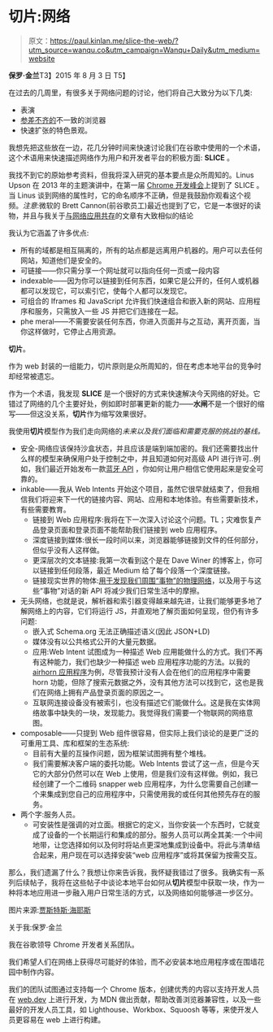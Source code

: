 # 切片:网络

> 原文：<https://paul.kinlan.me/slice-the-web/?utm_source=wanqu.co&utm_campaign=Wanqu+Daily&utm_medium=website>

**保罗·金兰**T3】2015 年 8 月 3 日 T5】

在过去的几周里，有很多关于网络问题的讨论，他们将自己大致分为以下几类:

*   表演
*   [参差不齐的](/the-lumpy-web/)不一致的浏览器
*   快速扩张的特色景观。

我想先把这些放在一边，花几分钟时间来快速讨论我们在谷歌中使用的一个术语，这个术语用来快速描述网络作为用户和开发者平台的积极方面: **SLICE** 。

我找不到它的原始参考资料，但我将深入研究的基本要点是众所周知的。Linus Upson 在 2013 年的主题演讲中，在第一届 [Chrome 开发峰会](https://developer.chrome.com/devsummit)上提到了 SLICE 。当 Linus 谈到网络的属性时，它的命名顺序不正确，但是我鼓励你观看这个视频。*注意*:微软的 Brett Cannon(前谷歌员工)最近也提到了它，它是一本很好的读物，并且与我关于[与网络应用共存](https://paul.kinlan.me/living-with-web-apps/)的文章有大致相似的结论

我认为它涵盖了许多优点:

*   所有的域都是相互隔离的，所有的站点都是远离用户机器的。用户可以去任何网站，知道他们是安全的。
*   可链接——你只需分享一个网址就可以指向任何一页或一段内容
*   indexable——因为你可以链接到任何东西，如果它是公开的，任何人或机器都可以发现它，可以索引它，使每个人都可以发现它。
*   可组合的 Iframes 和 JavaScript 允许我们快速组合和嵌入新的网站、应用程序和服务，只需放入一些 JS 并把它们连接在一起。
*   phe meral——不需要安装任何东西，你进入页面并与之互动，离开页面，当你这样做时，它停止占用资源。

**切片**。

作为 web 封装的一组能力，切片原则是众所周知的，但在考虑本地平台的竞争时却经常被遗忘。

作为一个术语，我发现 **SLICE** 是一个很好的方式来快速解决今天网络的好处。它错过了网络的几个主要好处，例如即时部署更新的能力——**水闸**不是一个很好的缩写——但这没关系，**切片**作为缩写效果很好。

我使用**切片**模型作为我们走向网络的*未来以及我们面临和需要克服的挑战的基线。*

*   安全-网络应该保持沙盒状态，并且应该是端到端加密的。我们还需要找出什么样的模型来确保用户处于控制之中，并且知道如何对高级 API 进行许可..例如，我们最近开始发布一款[蓝牙 API](https://developers.google.com/web/updates/2015/07/interact-with-ble-devices-on-the-web?hl=en) ，你如何让用户相信它使用起来是安全可靠的。
*   inkable——我从 Web Intents 开始这个项目，虽然它很早就结束了，但我相信我们将迎来下一代的链接内容、网站、应用和本地体验。有些需要新技术，有些需要教育。
    *   链接到 Web 应用程序:我将在下一次深入讨论这个问题。TL；灾难恢复产品登录页面和登录页面不能帮助我们链接到 web 应用程序。
    *   深度链接到媒体:很长一段时间以来，浏览器能够链接到文件的任何部分，但似乎没有人这样做。
    *   更深层次的文本链接:我第一次看到这个是在 Dave Winer 的博客上，你可以链接到任何段落，最近 Medium 给了每个段落一个深度链接。
    *   链接现实世界的物体:[用于发现我们周围“事物”的物理网络](https://google.github.io/physical-web/)，以及用于与这些“事物”对话的新 API 将减少我们日常生活中的摩擦。
*   无头网络，也就是说，解析器和索引器变得越来越先进，让我们能够更多地了解网络上的内容，它们将运行 JS，并直观地了解页面如何呈现，但仍有许多问题:
    *   嵌入式 Schema.org 无法正确描述语义(因此 JSON+LD)
    *   媒体没有以公共格式公开的大量元数据。
    *   应用:Web Intent 试图成为一种描述 Web 应用能做什么的方式。我们不再有这种能力，我们也缺少一种描述 web 应用程序功能的方法。以我的 [airhorn 应用程序](https://airhorner.com/)为例，尽管我预计没有人会在他们的应用程序中需要 horn 功能，但除了搜索元数据之外，没有其他方法可以找到它，这也是我们在网络上拥有产品登录页面的原因之一。
    *   互联网连接设备没有被索引，也没有描述它们能做什么。这是我在实体网络故事中缺失的一块，发现能力。我觉得我们需要一个物联网的网络意图。
*   composable——只提到 Web 组件很容易，但实际上我们谈论的是更广泛的可重用工具、库和框架的生态系统:
    *   目前有大量的互操作问题，因为框架试图拥有整个堆栈。
    *   我们需要解决客户端的委托功能。Web Intents 尝试了这一点，但是今天它的大部分仍然可以在 Web 上使用，但是我们没有这样做。例如，我已经创建了一个二维码 snapper web 应用程序，为什么您需要自己创建一个来集成到您自己的应用程序中，只需使用我的或任何其他预先存在的服务。
*   两个字:服务人员。
    *   可安装性是强调的对立面。根据它的定义，当你安装一个东西时，它就变成了设备的一个长期运行和集成的部分。服务人员可以两全其美:一个中间地带，让您选择如何以及何时将站点更深地集成到设备中。将此与清单结合起来，用户现在可以选择安装“web 应用程序”或将其保留为按需交互。

那么，我们遗漏了什么？我想让你来告诉我，我怀疑我错过了很多。我确实有一系列后续帖子，我将在这些帖子中谈论本地平台如何从**切片**模型中获取一块，作为一种将本地应用进一步融入用户日常生活的方式，以及网络如何能够进一步区分。

图片来源:[贾斯特斯·海耶斯](https://commons.wikimedia.org/wiki/File:The_Big_Slice_-_Rome,_Italy.jpg)

关于我:保罗·金兰

我在谷歌领导 Chrome 开发者关系团队。

我们希望人们在网络上获得尽可能好的体验，而不必安装本地应用程序或在围墙花园中制作内容。

我们的团队试图通过支持每一个 Chrome 版本，创建优秀的内容以支持开发人员在 [web.dev](https://web.dev) 上进行开发，为 MDN 做出贡献，帮助改善浏览器兼容性，以及一些最好的开发人员工具，如 Lighthouse、Workbox、Squoosh 等等，来使开发人员更容易在 web 上进行构建。